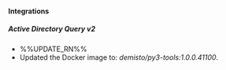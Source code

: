 
#### Integrations
##### Active Directory Query v2
- %%UPDATE_RN%%
- Updated the Docker image to: *demisto/py3-tools:1.0.0.41100*.
